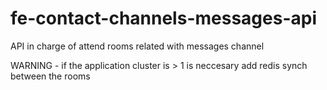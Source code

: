 # fe-contact-channels-messages-api

API in charge of attend rooms related with messages channel

WARNING - if the application cluster is > 1 is neccesary add redis synch between the rooms
